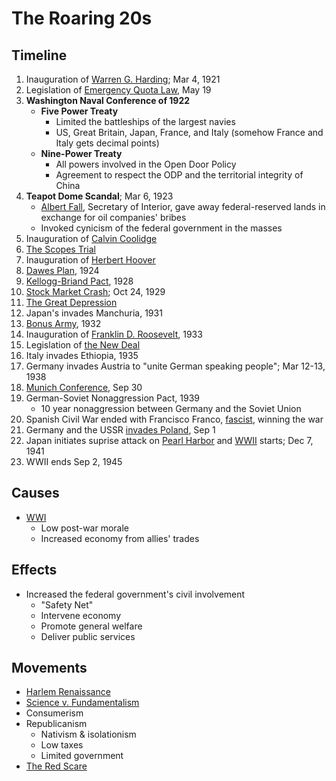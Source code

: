 # The Roaring 20s
## Timeline
1. Inauguration of [Warren G. Harding](../people/harding_warren.md); Mar 4, 1921
2. Legislation of [Emergency Quota Law](../policies/emergency_quota_law.md), May 19
3. **Washington Naval Conference of 1922**
    - **Five Power Treaty**
        - Limited the battleships of the largest navies
        - US, Great Britain, Japan, France, and Italy (somehow France and Italy gets decimal points)
    - **Nine-Power Treaty**
        - All powers involved in the Open Door Policy
        - Agreement to respect the ODP and the territorial integrity of China
4. **Teapot Dome Scandal**; Mar 6, 1923
    - <ins>Albert Fall</ins>, Secretary of Interior, gave away federal-reserved lands in exchange for oil companies' bribes
    - Invoked cynicism of the federal government in the masses
5. Inauguration of [Calvin Coolidge](../people/coolidge_calvin.md)
6. [The Scopes Trial](../events/scopes_trial.md)
7. Inauguration of [Herbert Hoover](../people/hoover_herbert.md)
8. [Dawes Plan](../policies/dawes_plan.md), 1924
9. [Kellogg-Briand Pact](../policies/kellogg-briand.md), 1928
10. [Stock Market Crash](../events/stock_market_crash.md); Oct 24, 1929
11. [The Great Depression](../events/great_depression.md)
12. Japan's invades Manchuria, 1931
13. [Bonus Army](../events/bonus_march.md), 1932
14. Inauguration of [Franklin D. Roosevelt](../people/roosevelt_franklin.md), 1933
15. Legislation of [the New Deal](../policies/new_deal.md)
16. Italy invades Ethiopia, 1935
17. Germany invades Austria to "unite German speaking people"; Mar 12-13, 1938
18. [Munich Conference](munich_conference.md), Sep 30
19. German-Soviet Nonaggression Pact, 1939
    - 10 year nonaggression between Germany and the Soviet Union
20. Spanish Civil War ended with Francisco Franco, [fascist](../policies/fascism.md), winning the war
21. Germany and the USSR [invades Poland](../events/invasion_poland.md), Sep 1
22. Japan initiates suprise attack on [Pearl Harbor](../events/pearl_harbor.md) and [WWII](../events/wwii.md) starts; Dec 7, 1941
23. WWII ends Sep 2, 1945

## Causes
- [WWI](../events/wwi.md)
    - Low post-war morale
    - Increased economy from allies' trades

## Effects
- Increased the federal government's civil involvement
    - "Safety Net"
    - Intervene economy
    - Promote general welfare
    - Deliver public services

## Movements
- [Harlem Renaissance](../events/harlem_renaissance.md)
- [Science v. Fundamentalism](../events/scopes_trial.md)
- Consumerism
- Republicanism
    - Nativism & isolationism
    - Low taxes
    - Limited government
- [The Red Scare](../events/red_scare.md)
